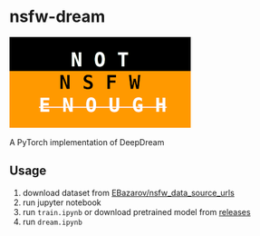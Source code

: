 # nsfw-dream
![](not_nsfw.png)

A PyTorch implementation of DeepDream

## Usage
1. download dataset from [EBazarov/nsfw_data_source_urls](https://github.com/EBazarov/nsfw_data_source_urls)
2. run jupyter notebook
3. run `train.ipynb` or download pretrained model from [releases](https://github.com/fruit-in/nsfw-dream/releases)
4. run `dream.ipynb`
